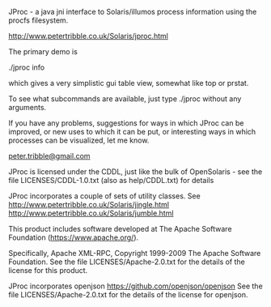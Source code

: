 JProc - a java jni interface to Solaris/illumos process information
using the procfs filesystem.


http://www.petertribble.co.uk/Solaris/jproc.html


The primary demo is

./jproc info

which gives a very simplistic gui table view, somewhat like top or
prstat.

To see what subcommands are available, just type ./jproc without any
arguments.

If you have any problems, suggestions for ways in which JProc can be
improved, or new uses to which it can be put, or interesting ways in
which processes can be visualized, let me know.

peter.tribble@gmail.com


JProc is licensed under the CDDL, just like the bulk of OpenSolaris - see
the file LICENSES/CDDL-1.0.txt (also as help/CDDL.txt) for details

JProc incorporates a couple of sets of utility classes. See
http://www.petertribble.co.uk/Solaris/jingle.html
http://www.petertribble.co.uk/Solaris/jumble.html

This product includes software developed at
The Apache Software Foundation (https://www.apache.org/).

Specifically, Apache XML-RPC, Copyright 1999-2009 The Apache Software
Foundation. See the file LICENSES/Apache-2.0.txt for the details of the
license for this product.

JProc incorporates openjson https://github.com/openjson/openjson
See the file LICENSES/Apache-2.0.txt for the details of the license
for openjson.

